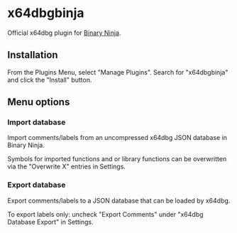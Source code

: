 # x64dbgbinja

Official x64dbg plugin for [Binary Ninja](https://binary.ninja).

## Installation

From the Plugins Menu, select "Manage Plugins". Search for "x64dbgbinja" and click the "Install" button.

## Menu options

### Import database

Import comments/labels from an uncompressed x64dbg JSON database in Binary Ninja.

Symbols for imported functions and or library functions can be overwritten via the "Overwrite X" entries in Settings.

### Export database

Export comments/labels to a JSON database that can be loaded by x64dbg.

To export labels only: uncheck "Export Comments" under "x64dbg Database Export" in Settings.
